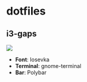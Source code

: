 # dotfiles
## i3-gaps

<img src="https://raw.githubusercontent.com/genox997/giuseppemancino98/master/screeshots/1556748696_0011_02.05.2019_.png" style="max-width:100%;">

<ul>
<li><strong>Font</strong>: Iosevka </li>
<li><strong>Terminal</strong>: gnome-terminal</li>
<li><strong>Bar</strong>: Polybar</li>
</ul>
